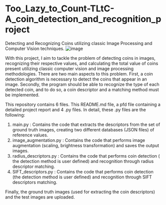 # Too_Lazy_to_Count-TLtC-A_coin_detection_and_recognition_project
Detecting and Recognizing Coins utilizing classic Image Processing and Computer Vision techniques.
![image](https://github.com/user-attachments/assets/4268c859-142a-4b92-9185-f3cf4c1d42a8)



With this project, I aim to tackle the problem of detecting coins in images, recognizing their respective values, and calculating the total value of coins present utilizing classic computer vision and image processing methodologies. There are two main aspects to this problem. First, a coin detection algorithm is necessary to detect the coins that appear in an image. Secondly, the program should be able to recognize the type of each detected coin, and to do so, a coin descriptor and a matching method must be implemented.

This repository contains 6 files. This README.md file, a pfd file containing a detailed project report and 4 .py files. In detail, these .py files are the following:

1) main.py : Contains the code that extracts the descriptors from the set of ground truth images, creating two different databases (JSON files) of reference values.
2) image_augmentation.py : Contains the code that performs image augmentation (scaling, brightness transformation) and saves the output images.
3) radius_descriptors.py : Contains the code that performs coin detection ( the detection method is user defined) and recognition through radius descriptor matching.
4) SIFT_descriptors.py : Contains the code that performs coin detection (the detection method is user defined) and recognition through SIFT descriptors matching.

Finally, the ground truth images (used for extracting the coin descriptors) and the test images are uploaded.

